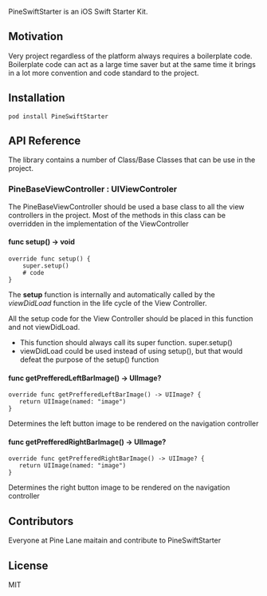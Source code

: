 PineSwiftStarter is an iOS Swift Starter Kit. 

## Motivation

Very project regardless of the platform always requires a boilerplate code. Boilerplate code can act as a large time saver but at the same time it brings in a lot more convention and code standard to the project. 

## Installation

```
pod install PineSwiftStarter
```


## API Reference

The library contains a number of Class/Base Classes that can be use in the project. 

### PineBaseViewController : UIViewControler
The PineBaseViewController should be used a base class to all the view controllers in the project. Most of the methods in this class can be overridden in the implementation of the ViewController

#### func setup() -> void
``` 
override func setup() {
	super.setup()
    # code 
}
```

The **setup** function is internally and automatically called by the *viewDidLoad* function in the life cycle of the View Controller. 

All the setup code for the View Controller should be placed in this function and not viewDidLoad. 

- This function should always call its super function. super.setup()
- viewDidLoad could be used instead of using setup(), but that would defeat the purpose of the setup() function

#### func getPrefferedLeftBarImage() -> UIImage?
```
override func getPrefferedLeftBarImage() -> UIImage? {
   return UIImage(named: "image")
}
```

Determines the left button image to be rendered on the navigation controller

#### func getPrefferedRightBarImage() -> UIImage?
```
override func getPrefferedRightBarImage() -> UIImage? {
   return UIImage(named: "image")
}
```

Determines the right button image to be rendered on the navigation controller


## Contributors

Everyone at Pine Lane maitain and contribute to PineSwiftStarter

## License

MIT
